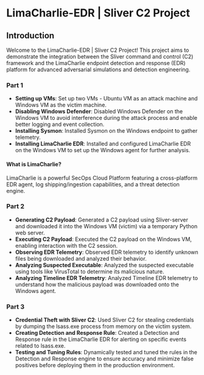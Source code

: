 # LimaCharlie-EDR | Sliver C2 Project

## Introduction

Welcome to the LimaCharlie-EDR | Sliver C2 Project! This project aims to demonstrate the integration between the Sliver command and control (C2) framework and the LimaCharlie endpoint detection and response (EDR) platform for advanced adversarial simulations and detection engineering.

### Part 1

- **Setting up VMs**: Set up two VMs - Ubuntu VM as an attack machine and Windows VM as the victim machine.
- **Disabling Windows Defender**: Disabled Windows Defender on the Windows VM to avoid interference during the attack process and enable better logging and event collection.
- **Installing Sysmon**: Installed Sysmon on the Windows endpoint to gather telemetry.
- **Installing LimaCharlie EDR**: Installed and configured LimaCharlie EDR on the Windows VM to set up the Windows agent for further analysis.

#### What is LimaCharlie?

LimaCharlie is a powerful SecOps Cloud Platform featuring a cross-platform EDR agent, log shipping/ingestion capabilities, and a threat detection engine.

### Part 2

- **Generating C2 Payload**: Generated a C2 payload using Sliver-server and downloaded it into the Windows VM (victim) via a temporary Python web server.
- **Executing C2 Payload**: Executed the C2 payload on the Windows VM, enabling interaction with the C2 session.
- **Observing EDR Telemetry**: Observed EDR telemetry to identify unknown files being downloaded and analyzed their behavior.
- **Analyzing Suspected Executable**: Analyzed the suspected executable using tools like VirusTotal to determine its malicious nature.
- **Analyzing Timeline EDR Telemetry**: Analyzed Timeline EDR telemetry to understand how the malicious payload was downloaded onto the Windows agent.

### Part 3

- **Credential Theft with Sliver C2**: Used Sliver C2 for stealing credentials by dumping the lsass.exe process from memory on the victim system.
- **Creating Detection and Response Rule**: Created a Detection and Response rule in the LimaCharlie EDR for alerting on specific events related to lsass.exe.
- **Testing and Tuning Rules**: Dynamically tested and tuned the rules in the Detection and Response engine to ensure accuracy and minimize false positives before deploying them in the production environment.

